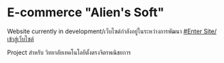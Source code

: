 # E-commerce "Alien's Soft"
Website currently in development/เว็บไซต์กำลังอยู่ในระหว่างการพัฒนา
[#Enter Site/เข้าสู่เว็บไซต์](https://slapz808.github.io/e-commerce/site/)

Project สำหรับ วิทยาลัยเทคโนโลยีตั้งตรงจิตรพณิชยการ
